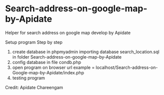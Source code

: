 # Search-address-on-google-map-by-Apidate
Helper for search address on google map develop by Apidate

Setup program Step by step
1. create database in phpmyadmin importing database search_location.sql  in folder  Search-address-on-google-map-by-Apidate
2. config database in file condb.php
3. open program on browser  url example = localhost/Search-address-on-Google-map-by-Apidate/index.php
4. testing program

Credit: Apidate Chareengam 
